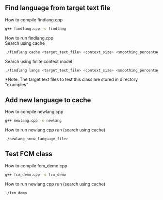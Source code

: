 ## Find language from target text file

How to compile findlang.cpp
```bash
g++ findlang.cpp -o findlang
```

How to run findlang.cpp <br>
Search using cache
```bash
./findlang cache <target_text_file> <context_size> <smoothing_percentage>
```

Search using finite context model
```bash
./findlang langs <target_text_file> <context_size> <smoothing_percentage>
```
*Note: The target text files to test this class are stored in directory "examples"


## Add new language to cache
How to compile newlang.cpp
```bash
g++ newlang.cpp -o newlang
```

How to run newlang.cpp
run (search using cache)
```bash
./newlang <new_language_file>
```

## Test FCM class
How to compile fcm_demo.cpp
```bash
g++ fcm_demo.cpp -o fcm_demo
```

How to run newlang.cpp
run (search using cache)
```bash
./fcm_demo 
```
